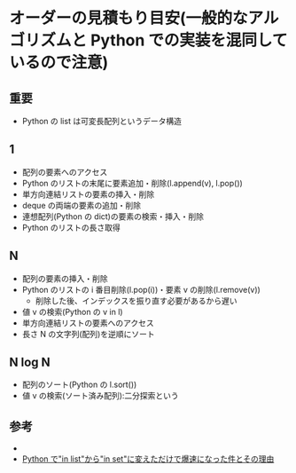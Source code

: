# オーダーの見積もり目安(一般的なアルゴリズムと Python での実装を混同しているので注意)

## 重要

- Python の list は可変長配列というデータ構造

## 1

- 配列の要素へのアクセス
- Python のリストの末尾に要素追加・削除(l.append(v), l.pop())
- 単方向連結リストの要素の挿入・削除
- deque の両端の要素の追加・削除
- 連想配列(Python の dict)の要素の検索・挿入・削除
- Python のリストの長さ取得

## N

- 配列の要素の挿入・削除
- Python のリストの i 番目削除(l.pop(i))・要素 v の削除(l.remove(v))
  - 削除した後、インデックスを振り直す必要があるから遅い
- 値 v の検索(Python の v in l)
- 単方向連結リストの要素へのアクセス
- 長さ N の文字列(配列)を逆順にソート

## N log N

- 配列のソート(Python の l.sort())
- 値 v の検索(ソート済み配列):二分探索という

## 参考

- []()
- [Python で"in list"から"in set"に変えただけで爆速になった件とその理由](https://qiita.com/kitadakyou/items/6f877edd263f097e78f4)
